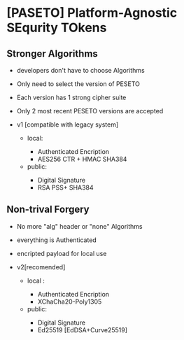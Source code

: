 # [PASETO] Platform-Agnostic SEqurity TOkens

## Stronger Algorithms

- developers don't have to choose Algorithms
- Only need to select the version of PESETO 
- Each version has 1 strong cipher suite 
- Only 2 most recent PESETO versions are accepted 

- v1 [compatible with legacy system]
  - local:<symetric key >
    - Authenticated Encription 
    - AES256 CTR + HMAC SHA384 
  - public: <asymmetric key>
    - Digital Signature 
    - RSA PSS+ SHA384 

## Non-trival Forgery

- No more "alg" header or "none" Algorithms

- everything is Authenticated

- encripted payload for local use <symmetric key>

- v2[recomended]
  
  - local :<symmetric key>
    - Authenticated Encription
    - XChaCha20-Poly1305 
  - public: <asymetric key>
    - Digital Signature
    - Ed25519 [EdDSA+Curve25519]
